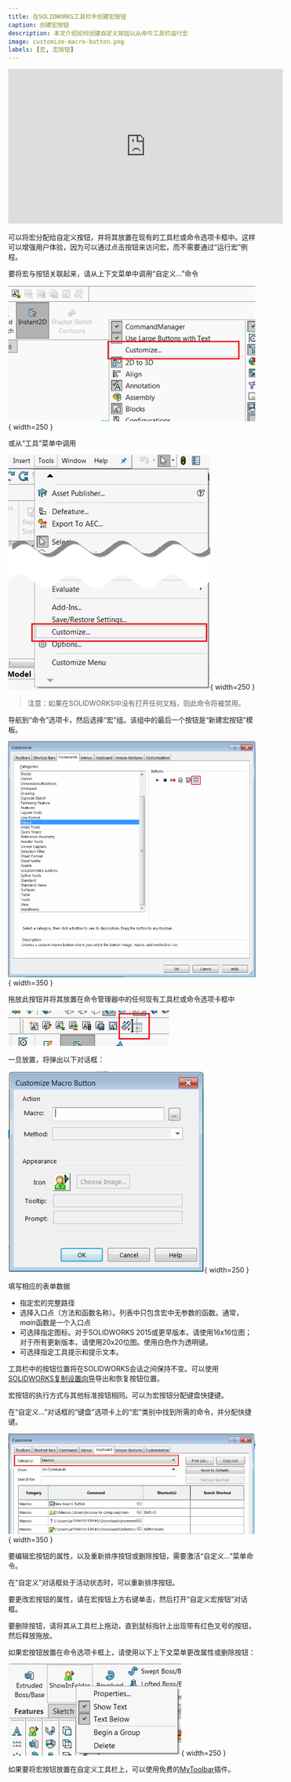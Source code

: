 ```yaml
---
title: 在SOLIDWORKS工具栏中创建宏按钮
caption: 创建宏按钮
description: 本文介绍如何创建自定义按钮以从命令工具栏运行宏
image: customize-macro-button.png
labels: [宏, 宏按钮]
---
```

<center>
  <iframe allow="autoplay; encrypted-media" allowfullscreen="" frameborder="0"
    width="560" height="315" src="https://www.youtube.com/embed/4CznIatoWUU">
  </iframe>
</center>

可以将宏分配给自定义按钮，并将其放置在现有的工具栏或命令选项卡框中。这样可以增强用户体验，因为可以通过点击按钮来访问宏，而不需要通过“运行宏”例程。

要将宏与按钮关联起来，请从上下文菜单中调用“自定义...”命令

![从上下文菜单中调用自定义命令](customize-menu.png){ width=250 }

或从“工具”菜单中调用

![从工具菜单中调用自定义命令](tools-customize.png){ width=250 }

> 注意：如果在SOLIDWORKS中没有打开任何文档，则此命令将被禁用。

导航到“命令”选项卡，然后选择“宏”组。该组中的最后一个按钮是“新建宏按钮”模板。

![宏命令工具栏自定义](macro-commands-toolbar.png){ width=350 }

拖放此按钮并将其放置在命令管理器中的任何现有工具栏或命令选项卡框中

![将宏按钮放置在现有工具栏上](drop-command.png)

一旦放置，将弹出以下对话框：

![指定宏按钮的选项](customize-macro-button.png){ width=250 }

填写相应的表单数据

* 指定宏的完整路径
* 选择入口点（方法和函数名称）。列表中只包含宏中无参数的函数。通常，*main*函数是一个入口点
* 可选择指定图标。对于SOLIDWORKS 2015或更早版本，请使用16x16位图；对于所有更新版本，请使用20x20位图。使用白色作为透明键。
* 可选择指定工具提示和提示文本。

工具栏中的按钮位置将在SOLIDWORKS会话之间保持不变。可以使用[SOLIDWORKS复制设置向导](https://help.solidworks.com/2013/english/solidworks/sldworks/c_copy_settings_wizard.htm)导出和恢复按钮位置。

宏按钮的执行方式与其他标准按钮相同。可以为宏按钮分配键盘快捷键。

在“自定义...”对话框的“键盘”选项卡上的“宏”类别中找到所需的命令，并分配快捷键。

![为宏按钮添加键盘快捷键](macro-buttons-keyboard-shortcuts.png){ width=350 }

要编辑宏按钮的属性，以及重新排序按钮或删除按钮，需要激活“自定义...”菜单命令。

在“自定义”对话框处于活动状态时，可以重新排序按钮。

要更改宏按钮的属性，请在宏按钮上方右键单击，然后打开“自定义宏按钮”对话框。

要删除按钮，请将其从工具栏上拖动，直到鼠标指针上出现带有红色叉号的按钮，然后释放拖放。

如果宏按钮放置在命令选项卡框上，请使用以下上下文菜单更改属性或删除按钮：

![命令选项卡框中的宏按钮属性](command-tab-macro-button-properties.png){ width=250 }

如果要将宏按钮放置在自定义工具栏上，可以使用免费的[MyToolbar](https://cadplus.xarial.com/toolbar/)插件。